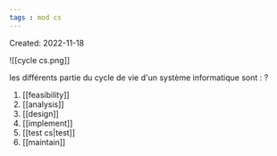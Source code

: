 ```yaml
---
tags : mod cs
---
```

Created: 2022-11-18

![[cycle cs.png]]

les différents partie du cycle de vie d'un système informatique sont :
?
1. [[feasibility]] 
2. [[analysis]]
3. [[design]]
4. [[implement]] 
5. [[test cs|test]] 
6. [[maintain]] 
<!--SR:!2022-11-25,2,230-->